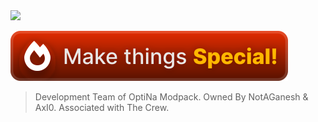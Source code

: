 <img src="https://capsule-render.vercel.app/api?type=waving&color=gradient&height=200&section=header&text=OptiNa%20Team&fontSize=80&fontAlignY=35&animation=twinkling&fontColor=gradient">

![slogan](https://raw.githubusercontent.com/NotAGanesh/OptiNa-Team/4fb6d615a0b4b1cd78d880f73978f39d019445f1/badges/compact.svg) <br>
> Development Team of OptiNa Modpack. Owned By NotAGanesh & AxI0. Associated with The Crew.
